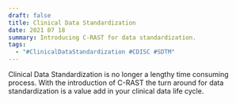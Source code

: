 ```yaml
---
draft: false
title: Clinical Data Standardization
date: 2021 07 18
summary: Introducing C-RAST for data standardization.
tags:
  - "#ClinicalDataStandardization #CDISC #SDTM"
---
```

Clinical Data Standardization is no longer a lengthy time consuming process. With the introduction of C-RAST the turn around for data standardization is a value add in your clinical data life cycle.